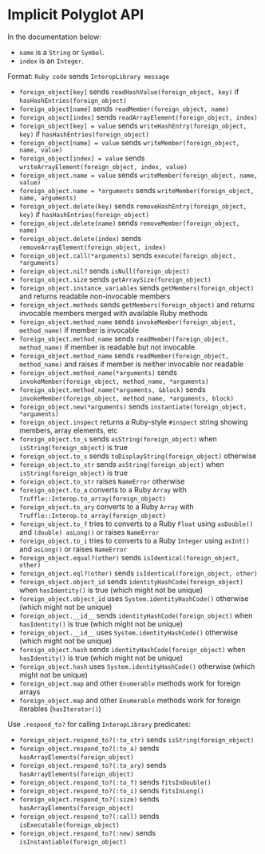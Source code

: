 <!-- Generated by spec/truffle/interop/special_forms_spec.rb -->

# Implicit Polyglot API

In the documentation below:
* `name` is a `String` or `Symbol`.
* `index` is an `Integer`.

Format: `Ruby code` sends `InteropLibrary message`

- `foreign_object[key]` sends `readHashValue(foreign_object, key)` if `hasHashEntries(foreign_object)`
- `foreign_object[name]` sends `readMember(foreign_object, name)`
- `foreign_object[index]` sends `readArrayElement(foreign_object, index)`
- `foreign_object[key] = value` sends `writeHashEntry(foreign_object, key)` if `hasHashEntries(foreign_object)`
- `foreign_object[name] = value` sends `writeMember(foreign_object, name, value)`
- `foreign_object[index] = value` sends `writeArrayElement(foreign_object, index, value)`
- `foreign_object.name = value` sends `writeMember(foreign_object, name, value)`
- `foreign_object.name = *arguments` sends `writeMember(foreign_object, name, arguments)`
- `foreign_object.delete(key)` sends `removeHashEntry(foreign_object, key)` if `hasHashEntries(foreign_object)`
- `foreign_object.delete(name)` sends `removeMember(foreign_object, name)`
- `foreign_object.delete(index)` sends `removeArrayElement(foreign_object, index)`
- `foreign_object.call(*arguments)` sends `execute(foreign_object, *arguments)`
- `foreign_object.nil?` sends `isNull(foreign_object)`
- `foreign_object.size` sends `getArraySize(foreign_object)`
- `foreign_object.instance_variables` sends `getMembers(foreign_object)` and returns readable non-invocable members
- `foreign_object.methods` sends `getMembers(foreign_object)` and returns invocable members merged with available Ruby methods
- `foreign_object.method_name` sends `invokeMember(foreign_object, method_name)` if member is invocable
- `foreign_object.method_name` sends `readMember(foreign_object, method_name)` if member is readable but not invocable
- `foreign_object.method_name` sends `readMember(foreign_object, method_name)` and raises if member is neither invocable nor readable
- `foreign_object.method_name(*arguments)` sends `invokeMember(foreign_object, method_name, *arguments)`
- `foreign_object.method_name(*arguments, &block)` sends `invokeMember(foreign_object, method_name, *arguments, block)`
- `foreign_object.new(*arguments)` sends `instantiate(foreign_object, *arguments)`
- `foreign_object.inspect` returns a Ruby-style `#inspect` string showing members, array elements, etc
- `foreign_object.to_s` sends `asString(foreign_object)` when `isString(foreign_object)` is true
- `foreign_object.to_s` sends `toDisplayString(foreign_object)` otherwise
- `foreign_object.to_str` sends `asString(foreign_object)` when `isString(foreign_object)` is true
- `foreign_object.to_str` raises `NameError` otherwise
- `foreign_object.to_a` converts to a Ruby `Array` with `Truffle::Interop.to_array(foreign_object)`
- `foreign_object.to_ary` converts to a Ruby `Array` with `Truffle::Interop.to_array(foreign_object)`
- `foreign_object.to_f` tries to converts to a Ruby `Float` using `asDouble()` and `(double) asLong()` or raises `NameError`
- `foreign_object.to_i` tries to converts to a Ruby `Integer` using `asInt()` and `asLong()` or raises `NameError`
- `foreign_object.equal?(other)` sends `isIdentical(foreign_object, other)`
- `foreign_object.eql?(other)` sends `isIdentical(foreign_object, other)`
- `foreign_object.object_id` sends `identityHashCode(foreign_object)` when `hasIdentity()` is true (which might not be unique)
- `foreign_object.object_id` uses `System.identityHashCode()` otherwise (which might not be unique)
- `foreign_object.__id__` sends `identityHashCode(foreign_object)` when `hasIdentity()` is true (which might not be unique)
- `foreign_object.__id__` uses `System.identityHashCode()` otherwise (which might not be unique)
- `foreign_object.hash` sends `identityHashCode(foreign_object)` when `hasIdentity()` is true (which might not be unique)
- `foreign_object.hash` uses `System.identityHashCode()` otherwise (which might not be unique)
- `foreign_object.map` and other `Enumerable` methods work for foreign arrays
- `foreign_object.map` and other `Enumerable` methods work for foreign iterables (`hasIterator()`)

Use `.respond_to?` for calling `InteropLibrary` predicates:
- `foreign_object.respond_to?(:to_str)` sends `isString(foreign_object)`
- `foreign_object.respond_to?(:to_a)` sends `hasArrayElements(foreign_object)`
- `foreign_object.respond_to?(:to_ary)` sends `hasArrayElements(foreign_object)`
- `foreign_object.respond_to?(:to_f)` sends `fitsInDouble()`
- `foreign_object.respond_to?(:to_i)` sends `fitsInLong()`
- `foreign_object.respond_to?(:size)` sends `hasArrayElements(foreign_object)`
- `foreign_object.respond_to?(:call)` sends `isExecutable(foreign_object)`
- `foreign_object.respond_to?(:new)` sends `isInstantiable(foreign_object)`
